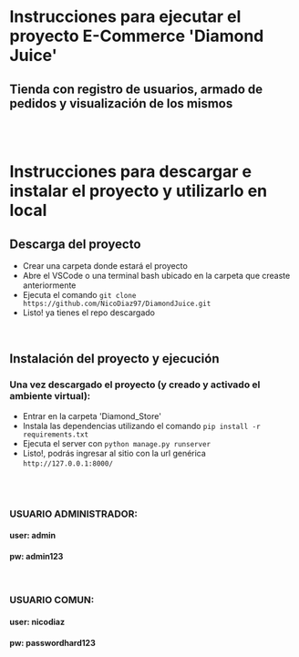 # Instrucciones para ejecutar el proyecto E-Commerce 'Diamond Juice'

## Tienda con registro de usuarios, armado de pedidos y visualización de los mismos

<br><br>

# Instrucciones para descargar e instalar el proyecto y utilizarlo en local

## Descarga del proyecto
+ Crear una carpeta donde estará el proyecto
+ Abre el VSCode o una terminal bash ubicado en la carpeta que creaste anteriormente
+ Ejecuta el comando ```git clone https://github.com/NicoDiaz97/DiamondJuice.git```
+ Listo! ya tienes el repo descargado

<br>

## Instalación del proyecto y ejecución
### Una vez descargado el proyecto (y creado y activado el ambiente virtual):
+ Entrar en la carpeta 'Diamond_Store'
+ Instala las dependencias utilizando el comando ```pip install -r requirements.txt```
+ Ejecuta el server con ```python manage.py runserver```
+ Listo!, podrás ingresar al sitio con la url genérica ```http://127.0.0.1:8000/```


<br><br>

###  USUARIO ADMINISTRADOR: 
#### user:  admin
#### pw:    admin123

<br>

###  USUARIO COMUN: 
#### user:  nicodiaz
#### pw:    passwordhard123